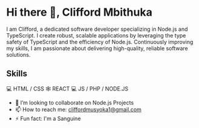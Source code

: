 # Hi there 👋, Clifford Mbithuka

I am Clifford, a dedicated software developer specializing in Node.js and TypeScript. I create robust, scalable applications by leveraging the type safety of TypeScript and the efficiency of Node.js. Continuously improving my skills, I am passionate about delivering high-quality, reliable software solutions.

## Skills 
💻  HTML / CSS
🕸   REACT 
💻  JS / PHP / NODE.JS 

- 👯 I’m looking to collaborate on Node.js Projects 
- 📫 How to reach me: cliffordmusyoka1@gmail.com 
- ⚡ Fun fact: I'm a Sanguine 


<!---
Cliff-Mbithuka/Cliff-Mbithuka is a ✨ special ✨ repository because its `README.md` (this file) appears on your GitHub profile.
You can click the Preview link to take a look at your changes.
--->
